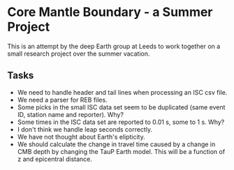 # Core Mantle Boundary - a Summer Project

This is an attempt by the deep Earth group at Leeds
to work together on a small research project over
the summer vacation.

## Tasks
* We need to handle header and tail lines when 
processing an ISC csv file.
* We need a parser for REB files.
* Some picks in the small ISC data set seem 
to be duplicated (same event ID, station name
and reporter). Why?
* Some times in the ISC data set are reported to 
0.01 s, some to 1 s. Why?
* I don't think we handle leap seconds correctly.
* We have not thought about Earth's elipticity.
* We should calculate the change in travel time
caused by a change in CMB depth by changing the 
TauP Earth model. This will be a function of 
z and epicentral distance.
